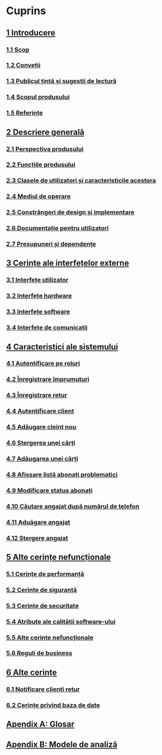 # Cuprins
## [1 Introducere](1%20Introducere/1.0%20Overview.md)
### [1.1 Scop](1%20Introducere/1.1%20Scop.md)
### [1.2 Conveții](1%20Introducere/1.2%20Convenții.md)
### [1.3 Publicul țintă și sugestii de lectură](1%20Introducere/1.3%20Publicul%20țintă%20și%20sugestii%20de%20lectură.md)
### [1.4 Scopul produsului](1%20Introducere/1.4%20Scopul%20produsului)
### [1.5 Referințe](1%20Introducere/1.5%20Referințe)
## [2 Descriere generală](2%20Descriere%20generala/2.0%20Overview.md)
### [2.1 Perspectiva produsului](2%20Descriere%20generala/2.1%20Perspectiva%20produsului.md)
### [2.2 Funcțiile produsului](2%20Descriere%20generala/2.2%20Funcțiile%20produsului.md)
### [2.3 Clasele de utilizatori și caracteristicile acestora](2%20Descriere%20generala/2.3%20Clasele%20de%20utilizatori%20și%20caracteristicile%20acestora.md)
### [2.4 Mediul de operare](2%20Descriere%20generala/2.4%20Mediul%20de%20operare.md)
### [2.5 Constrângeri de design și implementare](2%20Descriere%20generala/2.5%20Constrângeri%20de%20design%20și%20implementare.md)
### [2.6 Documentație pentru utilizatori](2%20Descriere%20generala/2.6%20Documentație%20pentru%20utilizatori.md)
### [2.7 Presupuneri și dependențe](2%20Descriere%20generala/2.7%20Presupuneri%20și%20dependențe.md)

## [3 Cerințe ale interfețelor externe](3%20Cerințe%20ale%20interfețelor%20externe/3.0%20Overview.md)
### [3.1 Interfețe utilizator](3%20Cerințe%20ale%20interfețelor%20externe/3.1%20Interfețe%20utilizator.md)
### [3.2 Interfețe hardware](3%20Cerințe%20ale%20interfețelor%20externe/3.2%20Interfețe%20hardware.md)
### [3.3 Interfețe software](3%20Cerințe%20ale%20interfețelor%20externe/3.3%20Interfețe%20software.md)
### [3.4 Interfețe de comunicații](3%20Cerințe%20ale%20interfețelor%20externe/3.4%20Interfețe%20de%20comunicații.md)
## [4 Caracteristici ale sistemului](4%20Caracteristici%20ale%20sistemului/4.0%20Overview.md)
### [4.1 Autentificare pe roluri](/Documentație/4%20Caracteristici%20ale%20sistemului/4.01%20Autentificare%20pe%20roluri.md)
### [4.2 Înregistrare împrumuturi](/Documentație/4%20Caracteristici%20ale%20sistemului/4.02%20Înregistrare%20împrumut.md)
### [4.3 Înregistrare retur](/Documentație/4%20Caracteristici%20ale%20sistemului/4.03%20Înregistrare%20retur.md)
### [4.4 Autentificare client](/Documentație/4%20Caracteristici%20ale%20sistemului/4.04%20Autentificare%20client.md)
### [4.5 Adăugare cleint nou](/Documentație/4%20Caracteristici%20ale%20sistemului/4.05%20Adăugare%20client%20nou.md)
### [4.6 Ștergerea unei cărți](/Documentație/4%20Caracteristici%20ale%20sistemului/4.06%20Ștergerea%20unei%20cărți.md)
### [4.7 Adăugarea unei cărți](/Documentație/4%20Caracteristici%20ale%20sistemului/4.07%20Adăugarea%20unei%20cărți.md)
### [4.8 Afișsare listă abonați problematici](/Documentație/4%20Caracteristici%20ale%20sistemului/4.08%20Afișare%20listă%20abonați%20problematici.md)
### [4.9 Modificare status abonați](/Documentație/4%20Caracteristici%20ale%20sistemului/4.09%20Modificare%20status%20abonați.md)
### [4.10 Căutare angajat după numărul de telefon](/Documentație/4%20Caracteristici%20ale%20sistemului/4.10%20Căutare%20angajat%20după%20număr%20de%20telefon.md)
### [4.11 Aduăgare angajat](/Documentație/4%20Caracteristici%20ale%20sistemului/4.11%20Adăugare%20angajat.md)
### [4.12 Ștergere angajat](/Documentație/4%20Caracteristici%20ale%20sistemului/4.12%20Ștergerea%20unui%20angajat.md)
## [5 Alte cerințe nefuncționale](5%20Alte%20cerințe%20nefuncționale/5.0%20Overview.md)
### [5.1 Cerințe de performanță](5%20Alte%20cerințe%20nefuncționale/5.1%20Cerințe%20de%20performanță.md)
### [5.2 Cerințe de siguranță](5%20Alte%20cerințe%20nefuncționale/5.2%20Cerințe%20de%20siguranță.md)
### [5.3 Cerințe de securitate](5%20Alte%20cerințe%20nefuncționale/5.3%20Cerințe%20de%20securitate.md)
### [5.4 Atribute ale calității software-ului](5%20Alte%20cerințe%20nefuncționale/5.4%20Atribute%20ale%20calității%20software-ului.md)
### [5.5 Alte cerințe nefuncționale](5%20Alte%20cerințe%20nefuncționale/5.5%20Alte%20cerințe%20nefuncționale.md)
### [5.6 Reguli de business](5%20Alte%20cerințe%20nefuncționale/5.6%20Reguli%20de%20business.md)

## [6 Alte cerințe](6%20Alte%20cerințe/6.0%20Overview.md)
### [6.1	Notificare clienți retur](/Documentație/6%20Alte%20cerințe/6.1%20Notificare%20clienți%20retur.md)
### [6.2	Cerințe privind baza de date](/Documentație/6%20Alte%20cerințe/6.2%20Cerințe%20privind%20baza%20de%20date.md)
## [Apendix A: Glosar](Apendix%20A-Glosar)
## [Apendix B: Modele de analiză](Apendix%20B-Modele%20de%20analiză.md)